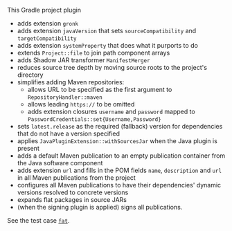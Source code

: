 This Gradle project plugin
- adds extension `gronk`
- adds extension `javaVersion` that sets `sourceCompatibility` and `targetCompatibility`
- adds extension `systemProperty` that does what it purports to do
- extends `Project::file` to join path component arrays
- adds Shadow JAR transformer `ManifestMerger`
- reduces source tree depth by moving source roots to the project's directory
- simplifies adding Maven repositories:
  - allows URL to be specified as the first argument to `RepositoryHandler::maven`
  - allows leading `https://` to be omitted
  - adds extension closures `username` and `password` mapped to `PasswordCredentials::set{Username,Password}`
- sets `latest.release` as the required (fallback) version for dependencies that do not have a version specified
- applies `JavaPluginExtension::withSourcesJar` when the Java plugin is present
- adds a default Maven publication to an empty publication container from the Java software component
- adds extension `url` and fills in the POM fields `name`, `description` and `url` in all Maven publications from the project
- configures all Maven publications to have their dependencies' dynamic versions resolved to concrete versions
- expands flat packages in source JARs
- (when the signing plugin is applied) signs all publications.

See the test case [`fat`](test/cases/fat/build.gradle).
